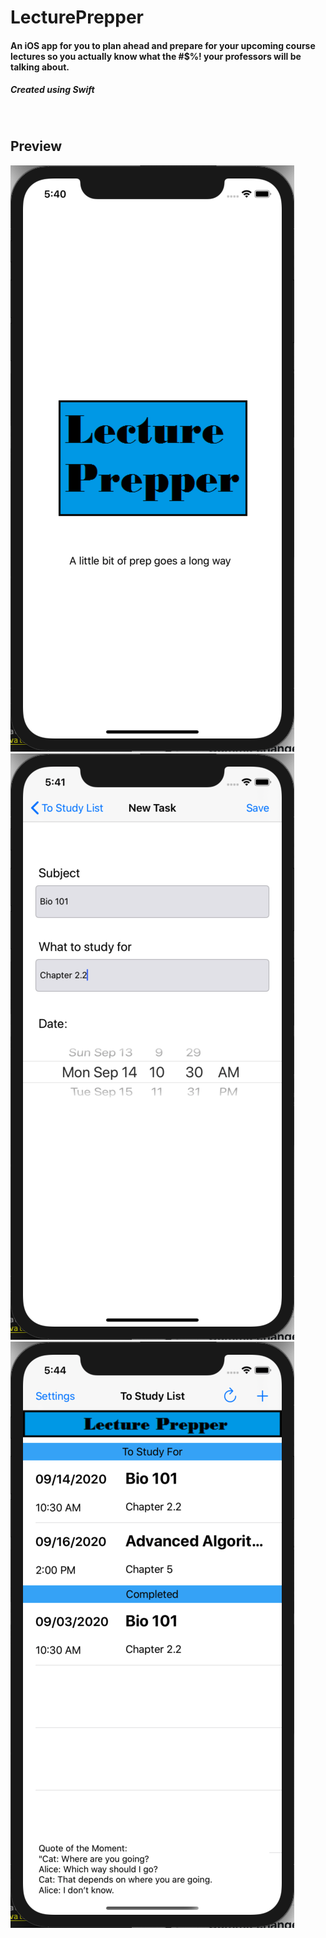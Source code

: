 # LecturePrepper

#### An iOS app for you to plan ahead and prepare for your upcoming course lectures so you actually know what the #$%! your professors will be talking about.

##### Created using Swift
<br/>

## Preview
![Lecture Prepper Splash](/LecturePrepperSplash.png)
![Lecture Prepper 1](/LecturePrepper1.png)
![Lecture Prepper 2](/LecturePrepper2.png)
